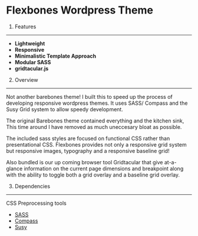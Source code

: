 Flexbones Wordpress Theme
=========

1. Features
--------

* __Lightweight__
* __Responsive__ 
* __Minimalistic Template Approach__ 
* __Modular SASS__ 
* __gridtacular.js__

2. Overview
--------

Not another barebones theme! I built this to speed up the process of developing responsive wordpress themes. It uses SASS/ Compass and the Susy Grid system to allow speedy development.

The original Barebones theme contained everything and the kitchen sink, This time around I have removed as much uneccesary bloat as possible.

The included sass styles are focused on functional CSS rather than presentational CSS. Flexbones provides not only a responsive grid system but responsive images, typography and a responsive baseline grid!

Also bundled is our up coming browser tool Gridtacular that give at-a-glance information on the current page dimensions and breakpoint along with the ability to toggle both a grid overlay and a baseline grid overlay.


3. Dependencies
--------

CSS Preprocessing tools

* [SASS](http://sass-lang.com)
* [Compass](http://compass-style.org)
* [Susy](http://susy.oddbird.net/)